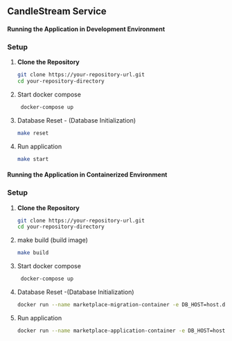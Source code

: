 
## CandleStream Service


#### Running the Application in Development Environment

### Setup

1. **Clone the Repository**

   ```bash
   git clone https://your-repository-url.git
   cd your-repository-directory
   
2. Start docker compose

   ```bash
    docker-compose up
    ```
   
3. Database Reset - (Database Initialization)
   ```bash
   make reset
   ```
3. Run application

   ```bash
   make start
   ```

#### Running the Application in Containerized Environment


### Setup

1. **Clone the Repository**

   ```bash
   git clone https://your-repository-url.git
   cd your-repository-directory

2. make build  (build image)
   ```bash
   make build
   ```
3. Start docker compose

   ```bash
    docker-compose up
    ```

3. Database Reset -(Database Initialization)

   ```bash
   docker run --name marketplace-migration-container -e DB_HOST=host.docker.internal marketplace-app ./app reset-database
   ```
4. Run application

   ```bash
   docker run --name marketplace-application-container -e DB_HOST=host.docker.internal marketplace-app ./app server
   ```



